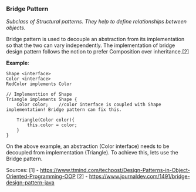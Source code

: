 <h3>Bridge Pattern</h3>
<p><i>Subclass of Structural patterns. They help to define relationships between objects.</i></p>

Bridge pattern is used to decouple an abstraction from its implementation so that the two can vary independently.
The implementation of bridge design pattern follows the notion to prefer Composition over inheritance.[2]

<b>Example</b>:

    Shape <interface>
    Color <interface>
    RedColor implements Color
    
    // Implementtion of Shape
    Triangle implements Shape {
        Color color;    //color interface is coupled with Shape implementation! Bridge pattern can fix this.
        
        Triangle(Color color){
            this.color = color;
        }
    }

On the above example, an abstraction (Color interface) needs to be decoupled from implementation (Triangle).
To achieve this, lets use the Bridge pattern. 

Sources:
[1] - https://www.ttmind.com/techpost/Design-Patterns-in-Object-Oriented-Programming-OOP
[2] - https://www.journaldev.com/1491/bridge-design-pattern-java
